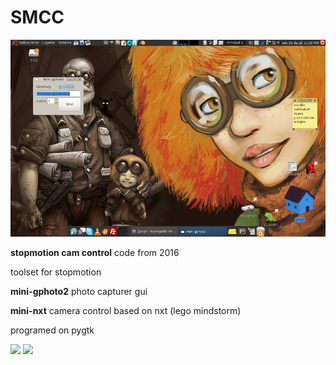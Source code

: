 # SMCC

![image01](https://github.com/Roboxtools/SMCC/blob/master/004.jpg?raw=true)

**stopmotion cam control**
code from 2016

toolset for stopmotion

**mini-gphoto2**
photo capturer gui

**mini-nxt**
camera control based on nxt (lego mindstorm)


programed on pygtk


[![](http://img.youtube.com/vi/T2N_7ETRAzo/0.jpg)](http://www.youtube.com/watch?v=T2N_7ETRAzo "")
[![](http://img.youtube.com/vi/hF09TknwuxY/0.jpg)](http://www.youtube.com/watch?v=hF09TknwuxY "")

